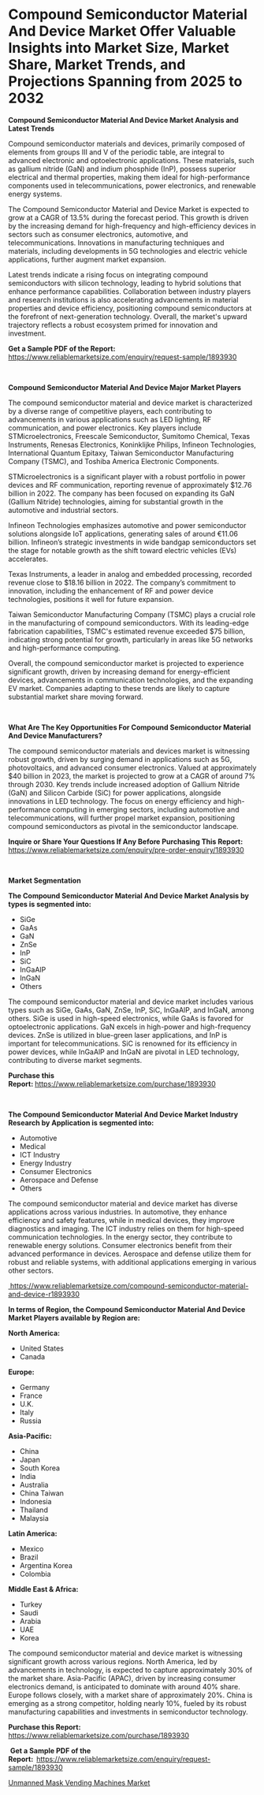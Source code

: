 <p><h1>Compound Semiconductor Material And Device Market Offer Valuable Insights into Market Size, Market Share, Market Trends, and Projections Spanning from 2025 to 2032</h1></p><p><strong>Compound Semiconductor Material And Device Market Analysis and Latest Trends</strong></p>
<p><p>Compound semiconductor materials and devices, primarily composed of elements from groups III and V of the periodic table, are integral to advanced electronic and optoelectronic applications. These materials, such as gallium nitride (GaN) and indium phosphide (InP), possess superior electrical and thermal properties, making them ideal for high-performance components used in telecommunications, power electronics, and renewable energy systems.</p><p>The Compound Semiconductor Material and Device Market is expected to grow at a CAGR of 13.5% during the forecast period. This growth is driven by the increasing demand for high-frequency and high-efficiency devices in sectors such as consumer electronics, automotive, and telecommunications. Innovations in manufacturing techniques and materials, including developments in 5G technologies and electric vehicle applications, further augment market expansion.</p><p>Latest trends indicate a rising focus on integrating compound semiconductors with silicon technology, leading to hybrid solutions that enhance performance capabilities. Collaboration between industry players and research institutions is also accelerating advancements in material properties and device efficiency, positioning compound semiconductors at the forefront of next-generation technology. Overall, the market's upward trajectory reflects a robust ecosystem primed for innovation and investment.</p></p>
<p><strong>Get a Sample PDF of the Report:&nbsp;</strong> <a href="https://www.reliablemarketsize.com/enquiry/request-sample/1893930?utm_campaign=1789&utm_medium=2&utm_source=Github&utm_content=ia&utm_term=28022025&utm_id=compound-semiconductor-material-and-device">https://www.reliablemarketsize.com/enquiry/request-sample/1893930</a></p>
<p>&nbsp;</p>
<p><strong>Compound Semiconductor Material And Device Major Market Players</strong></p>
<p><p>The compound semiconductor material and device market is characterized by a diverse range of competitive players, each contributing to advancements in various applications such as LED lighting, RF communication, and power electronics. Key players include STMicroelectronics, Freescale Semiconductor, Sumitomo Chemical, Texas Instruments, Renesas Electronics, Koninklijke Philips, Infineon Technologies, International Quantum Epitaxy, Taiwan Semiconductor Manufacturing Company (TSMC), and Toshiba America Electronic Components.</p><p>STMicroelectronics is a significant player with a robust portfolio in power devices and RF communication, reporting revenue of approximately $12.76 billion in 2022. The company has been focused on expanding its GaN (Gallium Nitride) technologies, aiming for substantial growth in the automotive and industrial sectors.</p><p>Infineon Technologies emphasizes automotive and power semiconductor solutions alongside IoT applications, generating sales of around €11.06 billion. Infineon’s strategic investments in wide bandgap semiconductors set the stage for notable growth as the shift toward electric vehicles (EVs) accelerates.</p><p>Texas Instruments, a leader in analog and embedded processing, recorded revenue close to $18.16 billion in 2022. The company’s commitment to innovation, including the enhancement of RF and power device technologies, positions it well for future expansion.</p><p>Taiwan Semiconductor Manufacturing Company (TSMC) plays a crucial role in the manufacturing of compound semiconductors. With its leading-edge fabrication capabilities, TSMC's estimated revenue exceeded $75 billion, indicating strong potential for growth, particularly in areas like 5G networks and high-performance computing.</p><p>Overall, the compound semiconductor market is projected to experience significant growth, driven by increasing demand for energy-efficient devices, advancements in communication technologies, and the expanding EV market. Companies adapting to these trends are likely to capture substantial market share moving forward.</p></p>
<p>&nbsp;</p>
<p><strong>What Are The Key Opportunities For Compound Semiconductor Material And Device Manufacturers?</strong></p>
<p><p>The compound semiconductor materials and devices market is witnessing robust growth, driven by surging demand in applications such as 5G, photovoltaics, and advanced consumer electronics. Valued at approximately $40 billion in 2023, the market is projected to grow at a CAGR of around 7% through 2030. Key trends include increased adoption of Gallium Nitride (GaN) and Silicon Carbide (SiC) for power applications, alongside innovations in LED technology. The focus on energy efficiency and high-performance computing in emerging sectors, including automotive and telecommunications, will further propel market expansion, positioning compound semiconductors as pivotal in the semiconductor landscape.</p></p>
<p><strong>Inquire or Share Your Questions If Any Before Purchasing This Report:</strong> <a href="https://www.reliablemarketsize.com/enquiry/pre-order-enquiry/1893930?utm_campaign=1789&utm_medium=2&utm_source=Github&utm_content=ia&utm_term=28022025&utm_id=compound-semiconductor-material-and-device">https://www.reliablemarketsize.com/enquiry/pre-order-enquiry/1893930</a></p>
<p>&nbsp;</p>
<p><strong>Market Segmentation</strong></p>
<p><strong>The Compound Semiconductor Material And Device Market Analysis by types is segmented into:</strong></p>
<p><ul><li>SiGe</li><li>GaAs</li><li>GaN</li><li>ZnSe</li><li>InP</li><li>SiC</li><li>InGaAlP</li><li>InGaN</li><li>Others</li></ul></p>
<p><p>The compound semiconductor material and device market includes various types such as SiGe, GaAs, GaN, ZnSe, InP, SiC, InGaAlP, and InGaN, among others. SiGe is used in high-speed electronics, while GaAs is favored for optoelectronic applications. GaN excels in high-power and high-frequency devices. ZnSe is utilized in blue-green laser applications, and InP is important for telecommunications. SiC is renowned for its efficiency in power devices, while InGaAlP and InGaN are pivotal in LED technology, contributing to diverse market segments.</p></p>
<p><strong>Purchase this Report:&nbsp;</strong><a href="https://www.reliablemarketsize.com/purchase/1893930?utm_campaign=1789&utm_medium=2&utm_source=Github&utm_content=ia&utm_term=28022025&utm_id=compound-semiconductor-material-and-device">https://www.reliablemarketsize.com/purchase/1893930</a></p>
<p>&nbsp;</p>
<p><strong>The Compound Semiconductor Material And Device Market Industry Research by Application is segmented into:</strong></p>
<p><ul><li>Automotive</li><li>Medical</li><li>ICT Industry</li><li>Energy Industry</li><li>Consumer Electronics</li><li>Aerospace and Defense</li><li>Others</li></ul></p>
<p><p>The compound semiconductor material and device market has diverse applications across various industries. In automotive, they enhance efficiency and safety features, while in medical devices, they improve diagnostics and imaging. The ICT industry relies on them for high-speed communication technologies. In the energy sector, they contribute to renewable energy solutions. Consumer electronics benefit from their advanced performance in devices. Aerospace and defense utilize them for robust and reliable systems, with additional applications emerging in various other sectors.</p></p>
<p><a href="https://www.reliablemarketsize.com/compound-semiconductor-material-and-device-r1893930?utm_campaign=1789&utm_medium=2&utm_source=Github&utm_content=ia&utm_term=28022025&utm_id=compound-semiconductor-material-and-device">&nbsp;https://www.reliablemarketsize.com/compound-semiconductor-material-and-device-r1893930</a></p>
<p><strong>In terms of Region, the Compound Semiconductor Material And Device Market Players available by Region are:</strong></p>
<p>
    <p> <strong> North America: </strong>
        <ul>
            <li>United States</li>
            <li>Canada</li>
        </ul>
        </p> 
    <p> <strong> Europe: </strong>
        <ul>
            <li>Germany</li>
            <li>France</li>
            <li>U.K.</li>
            <li>Italy</li>
            <li>Russia</li>
        </ul>
        </p> 
    <p> <strong> Asia-Pacific: </strong>
        <ul>
            <li>China</li>
            <li>Japan</li>
            <li>South Korea</li>
            <li>India</li>
            <li>Australia</li>
            <li>China Taiwan</li>
            <li>Indonesia</li>
            <li>Thailand</li>
            <li>Malaysia</li>
        </ul>
        </p> 
    <p> <strong> Latin America: </strong>
        <ul>
            <li>Mexico</li>
            <li>Brazil</li>
            <li>Argentina Korea</li>
            <li>Colombia</li>
        </ul>
        </p> 
    <p> <strong> Middle East & Africa: </strong>
        <ul>
            <li>Turkey</li>
            <li>Saudi</li>
            <li>Arabia</li>
            <li>UAE</li>
            <li>Korea</li>
        </ul>
    </p>
    </p>
<p><p>The compound semiconductor material and device market is witnessing significant growth across various regions. North America, led by advancements in technology, is expected to capture approximately 30% of the market share. Asia-Pacific (APAC), driven by increasing consumer electronics demand, is anticipated to dominate with around 40% share. Europe follows closely, with a market share of approximately 20%. China is emerging as a strong competitor, holding nearly 10%, fueled by its robust manufacturing capabilities and investments in semiconductor technology.</p></p>
<p><strong>Purchase this Report: </strong><a href="https://www.reliablemarketsize.com/purchase/1893930?utm_campaign=1789&utm_medium=2&utm_source=Github&utm_content=ia&utm_term=28022025&utm_id=compound-semiconductor-material-and-device">https://www.reliablemarketsize.com/purchase/1893930</a></p>
<p>&nbsp;<strong>Get a Sample PDF of the Report:&nbsp;&nbsp;</strong><a href="https://www.reliablemarketsize.com/enquiry/request-sample/1893930?utm_campaign=1789&utm_medium=2&utm_source=Github&utm_content=ia&utm_term=28022025&utm_id=compound-semiconductor-material-and-device">https://www.reliablemarketsize.com/enquiry/request-sample/1893930</a></p>
<p><strong></strong></p>
<p><p><a href="https://github.com/kaloyhboosh/Market-Research-Report-List-1/blob/main/unmanned-mask-vending-machines-market.md?utm_campaign=1789&utm_medium=2&utm_source=Github&utm_content=ia&utm_term=28022025&utm_id=compound-semiconductor-material-and-device">Unmanned Mask Vending Machines Market</a></p></p>